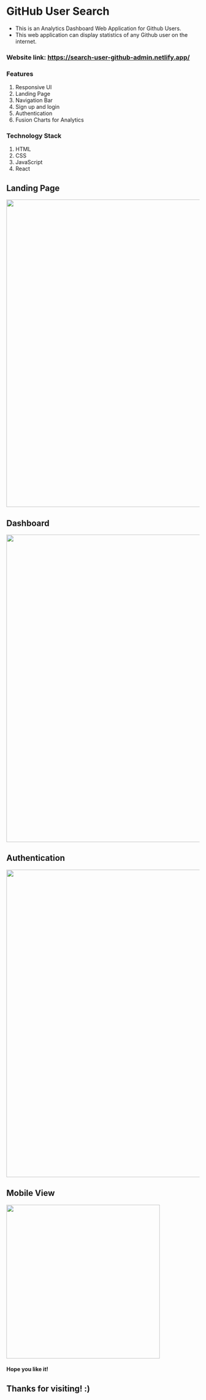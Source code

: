 # GitHub User Search
- This is an Analytics Dashboard Web Application for Github Users.
- This web application can display statistics of any Github user on the internet.


### Website link: https://search-user-github-admin.netlify.app/


### Features
1. Responsive UI
2. Landing Page
3. Navigation Bar
4. Sign up and login
5. Authentication
6. Fusion Charts for Analytics


### Technology Stack
1. HTML
2. CSS
3. JavaScript
4. React


## Landing Page

<img src="https://github.com/AdminAbhi/github-search-user/blob/main/src/images/login.png" width="800"/>


## Dashboard

<img src="https://github.com/AdminAbhi/github-search-user/blob/main/src/images/dashboard.png" width="800"/>


## Authentication

<img src="https://github.com/AdminAbhi/github-search-user/blob/main/src/images/auth0.png" width="800"/>


## Mobile View

<img src="https://github.com/AdminAbhi/github-search-user/blob/main/src/images/mobileView.png" width="400"/>


#### Hope you like it!

## Thanks for visiting! :)
